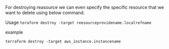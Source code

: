 For destroying reasource we can even specify the specific resource that we want to delete using below command.

Usage
`teraform destroy -target reesourceprovidename.localrefname`

example

`terraform destroy -target aws_instance.instancename`